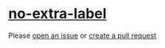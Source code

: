 [no-extra-label](https://eslint.org/docs/rules/no-extra-label)
==============================================================
Please [open an issue](https://github.com/professional-js/eslint-config/issues/new)
or [create a pull request](https://github.com/professional-js/eslint-config/edit/main/src/rules-configurations/eslint/no-extra-label.md)
